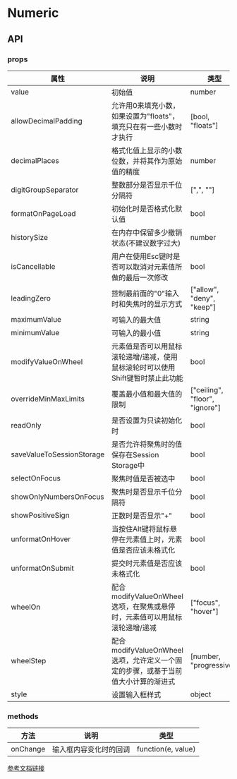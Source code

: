 # Numeric

## API

### props

| 属性 | 说明 | 类型 | 默认值 |
|------|------|------|-------|
| value | 初始值 | number | null |
| allowDecimalPadding | 允许用0来填充小数，如果设置为"floats"，填充只在有一些小数时才执行 | [bool, "floats"] | true |
| decimalPlaces | 格式化值上显示的小数位数，并将其作为原始值的精度 | number | 2 |
| digitGroupSeparator | 整数部分是否显示千位分隔符 | [",", ""] | "," |
| formatOnPageLoad | 初始化时是否格式化默认值 | bool | true |
| historySize | 在内存中保留多少撤销状态(不建议数字过大) | number | 20 |
| isCancellable | 用户在使用Esc键时是否可以取消对元素值所做的最后一次修改 | bool | true |
| leadingZero | 控制最前面的"0"输入时和失焦时的显示方式 | ["allow", "deny", "keep"] | "deny" |
| maximumValue | 可输入的最大值 | string | "10000000000000" |
| minimumValue | 可输入的最小值 | string | "-10000000000000" |
| modifyValueOnWheel | 元素值是否可以用鼠标滚轮递增/递减，使用鼠标滚轮时可以使用Shift键暂时禁止此功能 | bool | true |
| overrideMinMaxLimits | 覆盖最小值和最大值的限制 | ["ceiling", "floor", "ignore"] | null |
| readOnly | 是否设置为只读初始化时 | bool | false |
| saveValueToSessionStorage | 是否允许将聚焦时的值保存在Session Storage中 | bool | false |
| selectOnFocus | 聚焦时值是否被选中 | bool | false |
| showOnlyNumbersOnFocus | 聚焦时是否显示千位分隔符 | bool | true |
| showPositiveSign | 正数时是否显示"+" | bool | false |
| unformatOnHover | 当按住Alt键将鼠标悬停在元素值上时，元素值是否应该未格式化 | bool | true |
| unformatOnSubmit | 提交时元素值是否应该未格式化 | bool | false |
| wheelOn | 配合modifyValueOnWheel选项，在聚焦或悬停时，元素值可以用鼠标滚轮递增/递减 | ["focus", "hover"] | "focus" |
| wheelStep | 配合modifyValueOnWheel选项，允许定义一个固定的步骤，或基于当前值大小计算的渐进式 | [number, "progressive"] | "progressive" |
| style | 设置输入框样式 | object | null |

### methods

| 方法 | 说明 | 类型 | 
|------|------|------|
| onChange | 输入框内容变化时的回调 | function(e, value) |

[参考文档链接](https://github.com/autoNumeric/autoNumeric)